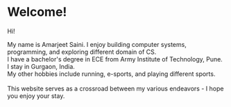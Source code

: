 # Welcome!

Hi! 
<!-- <img src="/static/me.jpg" align="right" height="190" width="215"  style="margin: 0px 10px 0px 0px;"/> -->
<p>My name is Amarjeet Saini. I enjoy building computer systems, programming, and exploring different domain of CS. <br />I have a bachelor's degree in ECE from Army Institute of Technology, Pune. I stay in Gurgaon, India. <br />My other hobbies include running, e-sports, and playing different sports.<br /><br />
This website serves as a crossroad between my various endeavors - I hope you enjoy your stay. </p>
